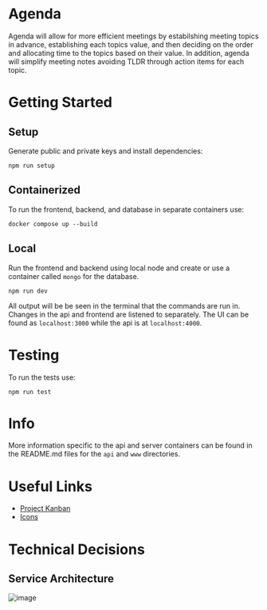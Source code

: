 # Agenda

Agenda will allow for more efficient meetings by estabilshing meeting topics in advance, establishing each topics value, and then deciding on the order and allocating time to the topics based on their value. In addition, agenda will simplify meeting notes avoiding TLDR through action items for each topic.

# Getting Started

## Setup
Generate public and private keys and install dependencies:
```
npm run setup
```

## Containerized

To run the frontend, backend, and database in separate containers use:
```
docker compose up --build
```

## Local
Run the frontend and backend using local node and create or use a container
called `mongo` for the database.
```
npm run dev
```
All output will be be seen in the terminal that the commands are run in.
Changes in the api and frontend are listened to separately. The UI can be found
as `localhost:3000` while the api is at `localhost:4000`.


# Testing

To run the tests use:
```
npm run test
```

# Info
More information specific to the api and server containers can be found in the README.md files for the `api` and `www` directories.

# Useful Links
- [Project Kanban](https://thomashudsonnotes.notion.site/a1f3e7cd3bf74c62b06dbda78b2c9c7c?v=43d3f2b9730045f691cd254967c6949d)
- [Icons](https://v4.mui.com/components/material-icons/)

# Technical Decisions

## Service Architecture
![image](https://user-images.githubusercontent.com/54583311/120655368-db876780-c43f-11eb-9ccc-5ea9deba79fe.png)
